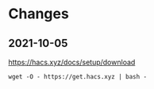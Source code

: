 # Changes

## 2021-10-05

https://hacs.xyz/docs/setup/download

`wget -O - https://get.hacs.xyz | bash -`